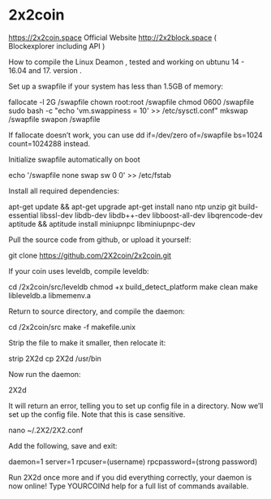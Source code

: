 # 2x2coin


https://2x2coin.space     Official Website
http://2x2block.space     ( Blockexplorer including API )


How to compile the Linux Deamon , tested and working on ubtunu 14 - 16.04 and 17.  version .

Set up a swapfile if your system has less than 1.5GB of memory:

fallocate -l 2G /swapfile
chown root:root /swapfile
chmod 0600 /swapfile
sudo bash -c "echo 'vm.swappiness = 10' >> /etc/sysctl.conf"
mkswap /swapfile
swapon /swapfile

If fallocate doesn’t work, you can use dd if=/dev/zero of=/swapfile bs=1024 count=1024288 instead.

Initialize swapfile automatically on boot

echo '/swapfile none swap sw 0 0' >> /etc/fstab

Install all required dependencies:

apt-get update && apt-get upgrade
apt-get install nano ntp unzip git build-essential libssl-dev libdb-dev libdb++-dev libboost-all-dev libqrencode-dev aptitude && aptitude install miniupnpc libminiupnpc-dev

Pull the source code from github, or upload it yourself:

git clone https://github.com/2X2coin/2x2coin.git

If your coin uses leveldb, compile leveldb:

cd /2x2coin/src/leveldb
chmod +x build_detect_platform
make clean
make libleveldb.a libmemenv.a

Return to source directory, and compile the daemon:

cd /2x2coin/src
make -f makefile.unix

Strip the file to make it smaller, then relocate it:

strip 2X2d
cp 2X2d /usr/bin

Now run the daemon:

2X2d

It will return an error, telling you to set up config file in a directory. Now we’ll set up the config file. Note that this is case sensitive.

nano ~/.2X2/2X2.conf

Add the following, save and exit:

daemon=1
server=1
rpcuser=(username)
rpcpassword=(strong password)

Run 2X2d once more and if you did everything correctly, your daemon is now online! Type YOURCOINd help for a full list of commands available.

